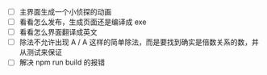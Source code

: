 - [ ] 主界面生成一个小侦探的动画
- [ ] 看看怎么发布，生成页面还是编译成 exe
- [ ] 看看怎么界面翻译成英文
- [ ] 除法不允许出现 A / A 这样的简单除法，而是要找到确实是倍数关系的数，并从测试来保证
- [ ] 解决 npm run build 的报错